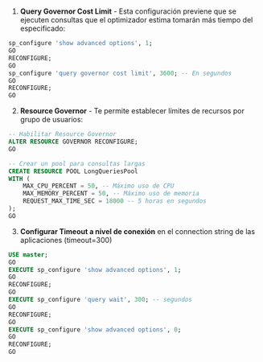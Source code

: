 # 

1. **Query Governor Cost Limit** - Esta configuración previene que se ejecuten consultas que el optimizador estima tomarán más tiempo del especificado:

```sql
sp_configure 'show advanced options', 1;
GO
RECONFIGURE;
GO
sp_configure 'query governor cost limit', 3600; -- En segundos
GO
RECONFIGURE;
GO
```


2. **Resource Governor** - Te permite establecer límites de recursos por grupo de usuarios:

```SQL
-- Habilitar Resource Governor
ALTER RESOURCE GOVERNOR RECONFIGURE;
GO

-- Crear un pool para consultas largas
CREATE RESOURCE POOL LongQueriesPool
WITH (
    MAX_CPU_PERCENT = 50, -- Máximo uso de CPU
    MAX_MEMORY_PERCENT = 50, -- Máximo uso de memoria
    REQUEST_MAX_TIME_SEC = 18000 -- 5 horas en segundos
);
GO
```


3. **Configurar Timeout a nivel de conexión** en el connection string de las aplicaciones (timeout=300)

```SQL
USE master;
GO
EXECUTE sp_configure 'show advanced options', 1;
GO
RECONFIGURE;
GO
EXECUTE sp_configure 'query wait', 300; -- segundos
GO
RECONFIGURE;
GO
EXECUTE sp_configure 'show advanced options', 0;
GO
RECONFIGURE;
GO
```
 
 
